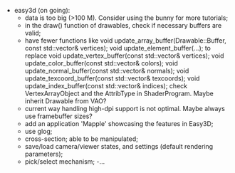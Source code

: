 * easy3d (on going):
	- data is too big (>100 M). Consider using the bunny for more tutorials;
	- in the draw() function of drawables, check if necessary buffers are valid;
	- have fewer functions like
			void update_array_buffer(Drawable::Buffer, const std::vector<vec3>& vertices);
			void update_element_buffer(...);
	  to replace
    		void update_vertex_buffer(const std::vector<vec3>& vertices);
            void update_color_buffer(const std::vector<vec3>& colors);
            void update_normal_buffer(const std::vector<vec3>& normals);
     		void update_texcoord_buffer(const std::vector<vec2>& texcoords);
    		void update_index_buffer(const std::vector<unsigned int>& indices);
      check VertexArrayObject and the AttribType in ShaderProgram. Maybe inherit Drawable from VAO?
	- current way handling high-dpi support is not optimal. Maybe always use framebuffer sizes?
	- add an application 'Mapple' showcasing the features in Easy3D;
	- use glog;
	- cross-section; able to be manipulated;
	- save/load camera/viewer states, and settings (default rendering parameters);
	- pick/select mechanism;
	-...
